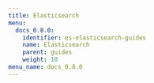 ```yaml
---
title: Elasticsearch
menu:
  docs_0.8.0:
    identifier: es-elasticsearch-guides
    name: Elasticsearch
    parent: guides
    weight: 10
menu_name: docs_0.8.0
---
```


